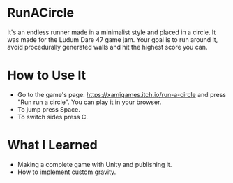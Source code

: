 # RunACircle

It's an endless runner made in a minimalist style and placed in a circle. It was made for the Ludum Dare 47 game jam. Your goal is to run around it, avoid procedurally generated walls and hit the highest score you can.

# How to Use It

- Go to the game's page: <https://xamigames.itch.io/run-a-circle> and press "Run run a circle". You can play it in your browser.
- To jump press Space.
- To switch sides press C.

# What I Learned

- Making a complete game with Unity and publishing it.
- How to implement custom gravity.
